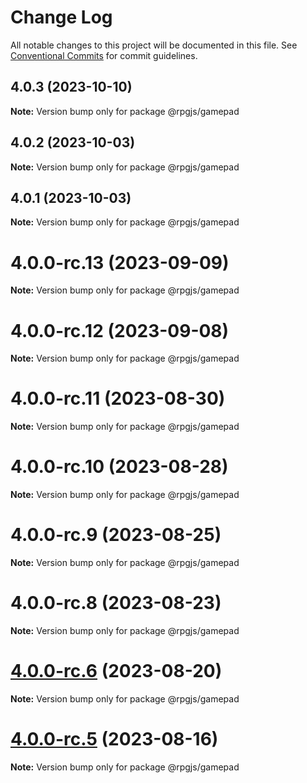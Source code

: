 # Change Log

All notable changes to this project will be documented in this file.
See [Conventional Commits](https://conventionalcommits.org) for commit guidelines.

## 4.0.3 (2023-10-10)

**Note:** Version bump only for package @rpgjs/gamepad





## 4.0.2 (2023-10-03)

**Note:** Version bump only for package @rpgjs/gamepad





## 4.0.1 (2023-10-03)

**Note:** Version bump only for package @rpgjs/gamepad





# 4.0.0-rc.13 (2023-09-09)

**Note:** Version bump only for package @rpgjs/gamepad





# 4.0.0-rc.12 (2023-09-08)

**Note:** Version bump only for package @rpgjs/gamepad





# 4.0.0-rc.11 (2023-08-30)

**Note:** Version bump only for package @rpgjs/gamepad





# 4.0.0-rc.10 (2023-08-28)

**Note:** Version bump only for package @rpgjs/gamepad





# 4.0.0-rc.9 (2023-08-25)

**Note:** Version bump only for package @rpgjs/gamepad





# 4.0.0-rc.8 (2023-08-23)

**Note:** Version bump only for package @rpgjs/gamepad





# [4.0.0-rc.6](https://github.com/RSamaium/RPG-JS/compare/v4.0.0-rc.5...v4.0.0-rc.6) (2023-08-20)

**Note:** Version bump only for package @rpgjs/gamepad





# [4.0.0-rc.5](https://github.com/RSamaium/RPG-JS/compare/v4.0.0-rc.4...v4.0.0-rc.5) (2023-08-16)

**Note:** Version bump only for package @rpgjs/gamepad
